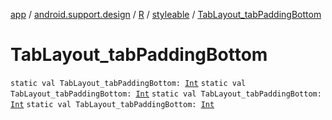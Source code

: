 [app](../../../index.md) / [android.support.design](../../index.md) / [R](../index.md) / [styleable](index.md) / [TabLayout_tabPaddingBottom](.)

# TabLayout_tabPaddingBottom

`static val TabLayout_tabPaddingBottom: `[`Int`](https://kotlinlang.org/api/latest/jvm/stdlib/kotlin/-int/index.html)
`static val TabLayout_tabPaddingBottom: `[`Int`](https://kotlinlang.org/api/latest/jvm/stdlib/kotlin/-int/index.html)
`static val TabLayout_tabPaddingBottom: `[`Int`](https://kotlinlang.org/api/latest/jvm/stdlib/kotlin/-int/index.html)
`static val TabLayout_tabPaddingBottom: `[`Int`](https://kotlinlang.org/api/latest/jvm/stdlib/kotlin/-int/index.html)